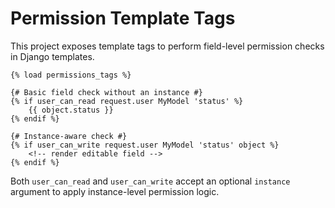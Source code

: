 # Permission Template Tags

This project exposes template tags to perform field-level permission checks in Django templates.

```django
{% load permissions_tags %}

{# Basic field check without an instance #}
{% if user_can_read request.user MyModel 'status' %}
    {{ object.status }}
{% endif %}

{# Instance-aware check #}
{% if user_can_write request.user MyModel 'status' object %}
    <!-- render editable field -->
{% endif %}
```

Both `user_can_read` and `user_can_write` accept an optional `instance` argument to apply instance-level permission logic.
